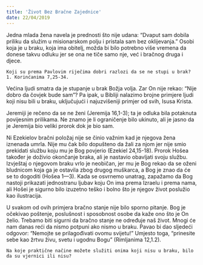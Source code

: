 ```yaml
---
title: 'Život Bez Bračne Zajednice'
date: 22/04/2019
---
```


Jedna mlada žena navela je prednosti što nije udana: “Dvaput sam dobila priliku da služim u misionarskom polju i pristala sam bez oklijevanja.” Osobi koja je u braku, koja ima obitelj, možda bi bilo potrebno više vremena da donese takvu odluku jer se ona ne tiče samo nje, već i bračnog druga i djece.

`Koji su prema Pavlovim riječima dobri razlozi da se ne stupi u brak? 1. Korinćanima 7,25-34.`

Većina ljudi smatra da je stupanje u brak Božja volja. Zar On nije rekao: “Nije dobro da čovjek bude sam”? Pa ipak, u Bibliji nalazimo brojne primjere ljudi koji nisu bili u braku, uključujući i najuzvišeniji primjer od svih, Isusa Krista.

Jeremiji je rečeno da se ne ženi (Jeremija 16,1-3); ta je odluka bila potaknuta povijesnim prilikama. Ne znamo je li ograničenje bilo ukinuto, ali je jasno da je Jeremija bio veliki prorok dok je bio sam.

Ni Ezekielov bračni položaj nije se činio važnim kad je njegova žena iznenada umrla. Nije mu čak bilo dopušteno da žali za njom jer nije smio prekidati službu koju mu je Bog povjerio (Ezekiel 24,15-18). Prorok Hošea također je doživio okončanje braka, ali je nastavio obavljati svoju službu. Izvještaj o njegovom braku vrlo je neobičan, jer mu je Bog rekao da se oženi bludnicom koja ga je ostavila zbog drugog muškarca, a Bog je znao da će se to dogoditi (Hošea 1—3). Kada se osvrnemo unatrag, zapažamo da Bog nastoji prikazati jednostranu ljubav koju On ima prema Izraelu i prema nama, ali Hošei je sigurno bilo izuzetno teško i bolno što je njegov život poslužio kao ilustracija.

U svakom od ovih primjera bračno stanje nije bilo sporno pitanje. Bog je očekivao poštenje, poslušnost i sposobnost osobe da kaže ono što je On želio. Trebamo biti sigurni da bračno stanje ne određuje naš život. Mnogi će nam danas reći da nismo potpuni ako nismo u braku. Pavao bi dao sljedeći odgovor: “Nemojte se prilagođivati ovomu svijetu!” Umjesto toga, “prinesite sebe kao žrtvu živu, svetu i ugodnu Bogu” (Rimljanima 12,1.2).

`Na koje praktične načine možete služiti onima koji nisu u braku, bilo da su vjernici ili nisu?`
